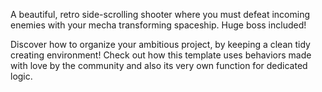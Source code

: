 A beautiful, retro side-scrolling shooter where you must defeat incoming enemies with your mecha transforming spaceship. Huge boss included!

Discover how to organize your ambitious project, by keeping a clean tidy creating environment! Check out how this template uses behaviors made with love by the community and also its very own function for dedicated logic.